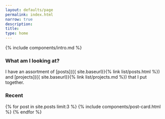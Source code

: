 ```yaml
---
layout: defaults/page
permalink: index.html
narrow: true
description: 
title: 
type: home
---
```


{% include components/intro.md %}

### What am I looking at?

I have an assortment of [posts]({{ site.baseurl}}{% link list/posts.html %}) and [projects]({{ site.baseurl}}{% link list/projects.md %}) that I put together.

### Recent

{% for post in site.posts limit:3 %}
{% include components/post-card.html %}
{% endfor %}


